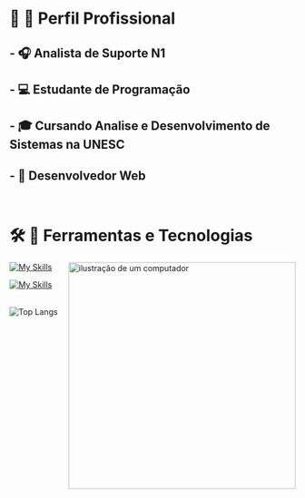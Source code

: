 


# 💼 🤖 Perfil Profissional
##

## - 🎧 Analista de Suporte N1
## - 💻 Estudante de Programação
## - 🎓 Cursando Analise e Desenvolvimento de Sistemas na UNESC
## - 🌱 Desenvolvedor Web
<br>

# 🛠️ 🚀  Ferramentas e Tecnologias
[![My Skills](https://skillicons.dev/icons?i=postgres,postman,vscode,git,github)](https://skillicons.dev) <img src="https://raw.githubusercontent.com/MicaelliMedeiros/micaellimedeiros/master/image/computer-illustration.png" alt="ilustração de um computador" min-width="400px" max-width="400px" width="400px" align="right"><br>

[![My Skills](https://skillicons.dev/icons?i=javascript,html,spring,css,java)](https://skillicons.dev)<br><br>






![Top Langs](https://github-readme-stats.vercel.app/api/top-langs/?username=Nycolasrss&layout=compact)
#
